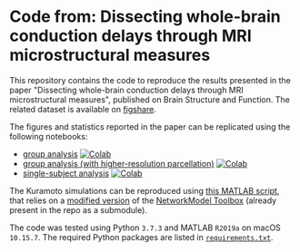 # Code from: Dissecting whole-brain conduction delays through MRI microstructural measures

This repository contains the code to reproduce the results presented in the paper "Dissecting whole-brain conduction delays through MRI microstructural measures", published on Brain Structure and Function. The related dataset is available on [figshare](https://doi.org/10.6084/m9.figshare.15141909).

The figures and statistics reported in the paper can be replicated using the following notebooks:

- [group analysis](group_analysis.ipynb) [![Colab](https://colab.research.google.com/assets/colab-badge.svg)](https://colab.research.google.com/github/matteomancini/dissecting-conduction-delays/blob/main/group_analysis.ipynb)
- [group analysis (with higher-resolution parcellation)](group_analysis_hires_parc.ipynb) [![Colab](https://colab.research.google.com/assets/colab-badge.svg)](https://colab.research.google.com/github/matteomancini/dissecting-conduction-delays/blob/main/group_analysis_hires_parc.ipynb)
- [single-subject analysis](single_subject_analysis.ipynb) [![Colab](https://colab.research.google.com/assets/colab-badge.svg)](https://colab.research.google.com/github/matteomancini/dissecting-conduction-delays/blob/main/single_subject_analysis.ipynb)

The Kuramoto simulations can be reproduced using [this MATLAB script](run_kuramoto.m), that relies on a [modified version](https://github.com/matteomancini/NetworkModel_Toolbox) of the [NetworkModel Toolbox](https://github.com/juanitacabral/NetworkModel_Toolbox) (already present in the repo as a submodule).

The code was tested using Python `3.7.3` and MATLAB `R2019a` on macOS `10.15.7`. The required Python packages are listed in [`requirements.txt`](requirements.txt).
